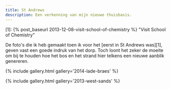 ```yaml
---
title: St Andrews
description: Een verkenning van mijn nieuwe thuisbasis.
---
```

[1]: {% post_baseurl 2013-12-08-visit-school-of-chemistry %} "Visit School of Chemistry"

De foto's die ik heb gemaakt toen ik voor het [eerst in St Andrews was][1], geven vast een goede indruk van het dorp. Toch loont het zeker de moeite om bij te houden hoe het bos en het strand hier telkens een nieuwe aanblik genereren.

{% include gallery.html gallery='2014-lade-braes' %}

{% include gallery.html gallery='2013-west-sands' %}